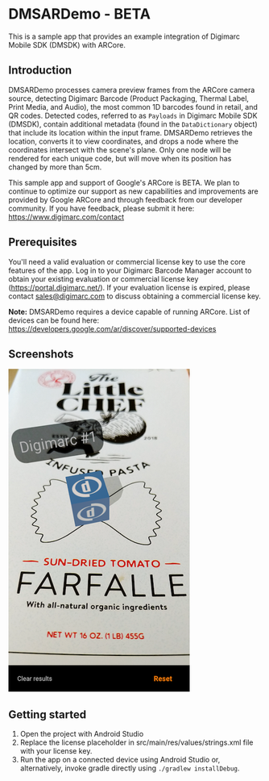 DMSARDemo - BETA
================

This is a sample app that provides an example integration of Digimarc Mobile SDK (DMSDK) with ARCore.

## Introduction

 DMSARDemo processes camera preview frames from the ARCore camera source, detecting Digimarc Barcode (Product Packaging, Thermal Label, Print Media, and Audio), the most common 1D barcodes found in retail, and QR codes. Detected codes, referred to as ```Payloads``` in Digimarc Mobile SDK (DMSDK), contain additional metadata (found in the ```DataDictionary``` object) that include its location within the input frame. DMSARDemo retrieves the location, converts it to view coordinates, and drops a node where the coordinates intersect with the scene's plane. Only one node will be rendered for each unique code, but will move when its position has changed by more than 5cm.

This sample app and support of Google's ARCore is BETA. We plan to continue to optimize our support as new capabilities and improvements are provided by Google ARCore and through feedback from our developer community. If you have feedback, please submit it here: https://www.digimarc.com/contact

 ## Prerequisites

You'll need a valid evaluation or commercial license key to use the core features of the app. Log in to your Digimarc Barcode Manager account to obtain your existing evaluation or commercial license key (https://portal.digimarc.net/). If your evaluation license is expired, please contact sales@digimarc.com to discuss obtaining a commercial license key.

 __Note:__ DMSARDemo requires a device capable of running ARCore. List of devices can be found here:  https://developers.google.com/ar/discover/supported-devices

 ## Screenshots

![Screenshot](dmsardemo.png)

## Getting started

1. Open the project with Android Studio
1. Replace the license placeholder in src/main/res/values/strings.xml file with your license key. 
1. Run the app on a connected device using Android Studio or, alternatively, invoke gradle directly using ```./gradlew installDebug```.